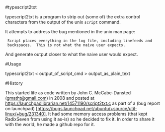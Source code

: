#typescript2txt

typescript2txt is a program to strip out (some of) the extra control
characters from the output of the unix <code>script</code> command.

It attempts to address the bug mentioned in the unix man page:

     Script places everything in the log file, including linefeeds and
     backspaces.  This is not what the naive user expects.

And generate output closer to what the naive user would expect.

#Usage

typescript2txt < output_of_script_cmd > output_as_plain_text

#History

This started life as code written by John C. McCabe-Dansted
(gmatht@gmail.com) in 2008 and posted at
https://launchpadlibrarian.net/14571190/script2txt.c as part of a (bug
report on launchpad)
[https://bugs.launchpad.net/ubuntu/+source/util-linux/+bug/231340].
It had some memory access problems (that kept RadixSeven from using it
as-is) so he decided to fix it.  In order to share it with the world,
he made a github repo for it.
